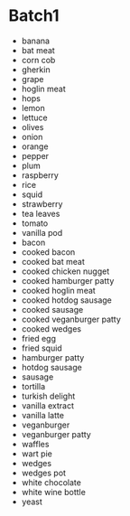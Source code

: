 # Batch1
- banana
- bat meat
- corn cob
- gherkin
- grape
- hoglin meat
- hops
- lemon
- lettuce
- olives
- onion
- orange
- pepper
- plum
- raspberry
- rice
- squid
- strawberry
- tea leaves
- tomato
- vanilla pod
- bacon
- cooked bacon
- cooked bat meat
- cooked chicken nugget
- cooked hamburger patty
- cooked hoglin meat
- cooked hotdog sausage
- cooked sausage
- cooked veganburger patty
- cooked wedges
- fried egg
- fried squid
- hamburger patty
- hotdog sausage
- sausage
- tortilla
- turkish delight
- vanilla extract
- vanilla latte
- veganburger
- veganburger patty
- waffles
- wart pie
- wedges
- wedges pot
- white chocolate
- white wine bottle
- yeast